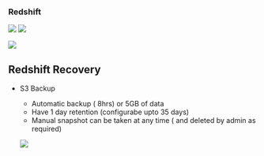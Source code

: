 
 ### Redshift

 ![](../images/2021-09-02-00-39-39.png)
 ![](../images/2021-09-02-00-43-02.png)

 

 ![](../images/2021-09-02-00-47-43.png)


 ## Redshift Recovery

 - S3 Backup
   - Automatic backup ( 8hrs) or 5GB of data
   - Have 1 day retention (configurabe upto 35 days)
   - Manual snapshot can be taken at any time ( and deleted by admin as required)

   ![](../images/2021-09-02-08-02-48.png)